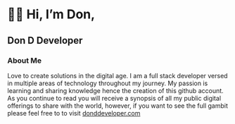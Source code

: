 # 👋🏿 Hi, I’m Don,

## Don D Developer

### About Me

Love to create solutions in the digital age. I am a full stack developer versed in multiple areas of technology throughout my journey. My passion is learning and sharing knowledge hence the creation of this github account. As you continue to read you will receive a synopsis of all my public digital offerings to share with the world, however, if you want to see the full gambit please feel free to to visit [donddeveloper.com](https://donddeveloper.com)
